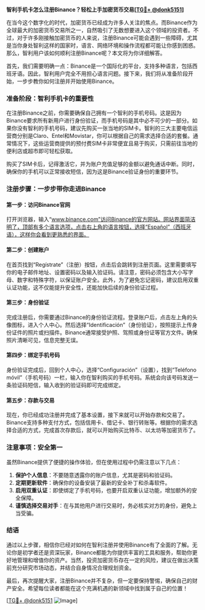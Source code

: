 **智利手机卡怎么注册Binance？轻松上手加密货币交易[[TG💪+ @donk5151](https://t.me/s/donk5151)]**

在当今这个数字化的时代，加密货币已经成为许多人关注的焦点。而Binance作为全球最大的加密货币交易所之一，自然吸引了无数想要进入这个领域的投资者。不过，对于许多刚接触加密货币的人来说，注册Binance可能会遇到一些障碍，尤其是当你身处智利这样的国家时，语言、网络环境和操作流程都可能让你感到困惑。那么，智利用户该如何顺利注册Binance呢？本文将为你详细解答。

首先，我们需要明确一点：Binance是一个国际化的平台，支持多种语言，包括西班牙语。因此，智利用户完全不用担心语言问题。接下来，我们将从准备阶段开始，一步步教你如何注册并开始使用Binance。

### 准备阶段：智利手机卡的重要性

在注册Binance之前，你需要确保自己拥有一个智利的手机号码。这是因为Binance要求所有新用户进行身份验证，而手机号码是其中必不可少的一部分。如果你没有智利的手机号码，建议先购买一张当地的SIM卡。智利的三大主要电信运营商分别是Claro、Entel和Movistar，你可以根据自己的需求选择合适的套餐。通常情况下，这些运营商提供的预付费SIM卡非常便宜且易于购买，只需前往当地的便利店或超市即可轻松获取。

购买了SIM卡后，记得激活它，并为账户充值足够的金额以避免通话中断。同时，确保你的手机可以正常接收短信，因为这是Binance验证身份的重要环节。

### 注册步骤：一步步带你走进Binance

#### 第一步：访问Binance官网

打开浏览器，输入“www.binance.com”访问Binance的官方网站。网站界面简洁明了，顶部有多个语言选项，点击右上角的语言按钮，选择“Español”（西班牙语），这样你会看到更熟悉的界面。

#### 第二步：创建账户

在首页找到“Regístrate”（注册）按钮，点击后会跳转到注册页面。这里需要填写你的电子邮件地址、设置密码以及输入验证码。请注意，密码必须包含大小写字母、数字和特殊字符，以保证账户安全。此外，为了避免忘记密码，建议启用双重认证功能，这不仅能提升安全性，还能加快后续的身份验证过程。

#### 第三步：身份验证

完成注册后，你需要通过Binance的身份验证流程。登录账户后，点击左上角的头像图标，进入个人中心。然后选择“Identificación”（身份验证），按照提示上传身份证件的照片或扫描件。Binance通常接受护照、驾照或身份证等官方文件。确保照片清晰可见，信息完整无误。

#### 第四步：绑定手机号码

身份验证完成后，回到个人中心，选择“Configuración”（设置），找到“Teléfono móvil”（手机号码）一栏，输入你在智利购买的手机号码。系统会向该号码发送一条验证码短信，输入收到的验证码即可完成绑定。

#### 第五步：存款与交易

现在，你已经成功注册并完成了基本设置，接下来就可以开始存款和交易了。Binance支持多种支付方式，包括信用卡、借记卡、银行转账等。根据你的需求选择合适的方式，完成首次存款后，就可以开始购买比特币、以太坊等加密货币了。

### 注意事项：安全第一

虽然Binance提供了便捷的操作体验，但在使用过程中仍需注意以下几点：

1. **保护个人信息**：不要随意透露你的账户信息，尤其是密码和验证码。
2. **定期更新软件**：确保你的设备安装了最新的安全补丁和杀毒软件。
3. **启用双重认证**：即使绑定了手机号码，也要开启双重认证功能，增加额外的安全保障。
4. **谨慎选择交易对手**：在与其他用户进行交易时，务必核实对方的身份，避免上当受骗。

### 结语

通过以上步骤，相信你已经对如何在智利注册并使用Binance有了全面的了解。无论你是初学者还是资深玩家，Binance都能为你提供丰富的工具和服务，帮助你更好地管理和增值你的资产。当然，投资加密货币存在一定的风险，建议在做出决策前充分研究市场动态，并结合自身情况合理规划资金。

最后，再次提醒大家，注册Binance并不复杂，但一定要保持警惕，确保自己的财产安全。希望每位读者都能在这个充满机遇的新领域中找到属于自己的位置！

[[TG💪+ @donk5151](https://t.me/s/donk5151) ![Image](https://i.postimg.cc/rwNCRYN7/Snipaste-2025-04-30-17-27-05.png)]